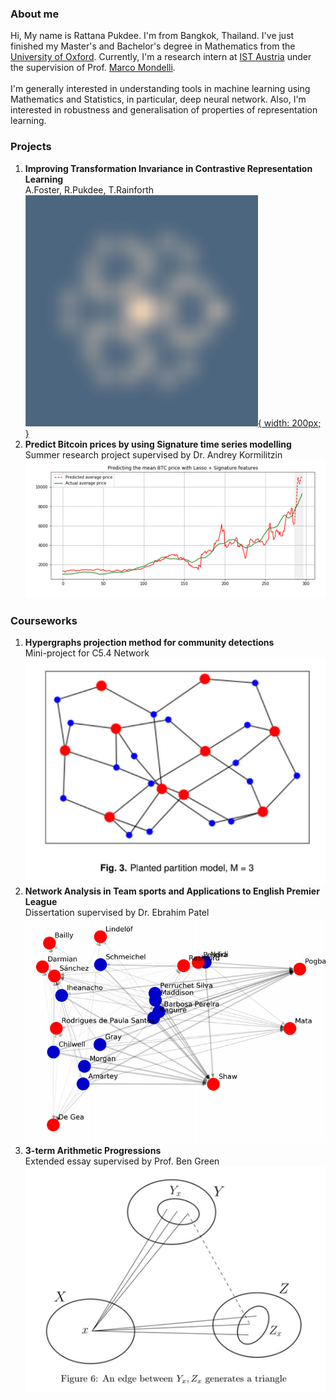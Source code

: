 ### About me
Hi, My name is Rattana Pukdee. I'm from Bangkok, Thailand. I've just finished my Master's and Bachelor's degree in Mathematics from the [University of Oxford](https://www.maths.ox.ac.uk/). Currently, I'm a research intern at [IST Austria](https://ist.ac.at/en/home/) under the supervision of Prof. [Marco Mondelli](https://ist.ac.at/en/research/mondelli-group/). <br>
<br>
I'm generally interested in understanding tools in machine learning using Mathematics and Statistics, in particular, deep neural network. Also, I'm interested in robustness and generalisation of properties of representation learning. 

### Projects
1. **Improving Transformation Invariance in Contrastive Representation Learning**<br>
A.Foster, R.Pukdee, T.Rainforth <br>
[![Arxiv](spirograph.png 'link to ArXiv'){ width: 200px; }](https://arxiv.org/abs/2010.09515)
2. **Predict Bitcoin prices by using Signature time series modelling** <br>
Summer research project supervised by Dr. Andrey Kormilitzin <br>
[![Medium](bitcoin.png 'link to Medium')](https://towardsdatascience.com/predict-bitcoin-prices-by-using-signature-time-series-modelling-cf3100a882cc)

### Courseworks
1. **Hypergraphs projection method for community detections** <br>
Mini-project for C5.4 Network <br>
[![Hypergraph](hypergraph.png 'link to pdf')](https://drive.google.com/file/d/14jZxz5apsUdgUVnUUhe-jhq7F5sN7si7/view?usp=sharing)
2. **Network Analysis in Team sports and Applications to English Premier League** <br>
Dissertation supervised by Dr. Ebrahim Patel <br>
[![Dissertation](dissertation.png 'link to pdf')](https://drive.google.com/file/d/1LbiR_B0IlAIRU025P9r9BFtVkzQ31Qoj/view?usp=sharing)
3. **3-term Arithmetic Progressions**<br>
Extended essay supervised by Prof. Ben Green <br>
[![Essay](3term_arithmetic.png 'link to pdf')](https://drive.google.com/file/d/19O119to6cChwI_R7LQNqqyAlIDQfOxP7/view?usp=sharing)



